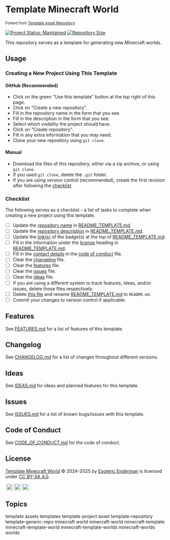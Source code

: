 # Template Minecraft World

<sup>Forked from [Template Asset Repository](https://github.com/EsotericTemplates/template-asset-repository)</sup>

[![Project Status: Maintained](./.assets/images/badges/status/maintained.svg)](./) [![Repository Size](https://img.shields.io/github/repo-size/EsotericTemplates/template-minecraft-world?style=for-the-badge&logo=github&label=Repository%20size)](./)

This repository serves as a template for generating new Minecraft worlds.

## Usage

### Creating a New Project Using This Template

#### GitHub (Recommended)

- Click on the green "Use this template" button at the top right of this page.
- Click on "Create a new repository".
- Fill in the repository name in the form that you see.
- Fill in the description in the form that you see.
- Select which visibility the project should have.
- Click on "Create repository".
- Fill in any extra information that you may need.
- Clone your new repository using `git clone`.

#### Manual

- Download the files of this repository, either via a zip archive, or using `git clone`.
- If you used `git clone`, delete the `.git` folder.
- If you are using version control (recommended), create the first revision after following the [checklist](#checklist).

### Checklist

The following serves as a checklist - a list of tasks to complete when creating a new project using this template.

- [ ] Update the [repository name](./README_TEMPLATE.md#project-name) in [README_TEMPLATE.md](./README_TEMPLATE.md).
- [ ] Update the [repository description](./README_TEMPLATE.md#project-name) in [README_TEMPLATE.md](./README_TEMPLATE.md).
- [ ] Update the [link(s)](./README_TEMPLATE.md#license) of the badge(s) at the top of [README_TEMPLATE.md](./README_TEMPLATE.md).
- [ ] Fill in the information under the [license](./README_TEMPLATE.md#license) heading in [README_TEMPLATE.md](./README_TEMPLATE.md).
- [ ] Fill in the [contact details](./CODE_OF_CONDUCT.md#enforcement) in the [code of conduct](./CODE_OF_CONDUCT.md) file.
- [ ] Clear the [changelog](./CHANGELOG.md) file.
- [ ] Clear the [features](./docs/FEATURES.md) file.
- [ ] Clear the [issues](./ISSUES.md) file.
- [ ] Clear the [ideas](./IDEAS.md) file.
- [ ] If you are using a different system to track features, ideas, and/or issues, delete those files respectively.
- [ ] Delete [this file](./README.md) and rename [README_TEMPLATE.md](./README_TEMPLATE.md) to `README.md`.
- [ ] Commit your changes to version control if applicable.

## Features

See [FEATURES.md](./docs/FEATURES.md) for a list of features of this template.

## Changelog

See [CHANGELOG.md](./CHANGELOG.md) for a list of changes throughout different versions.

## Ideas

See [IDEAS.md](./IDEAS.md) for ideas and planned features for this template.

## Issues

See [ISSUES.md](./ISSUES.md) for a list of known bugs/issues with this template.

## Code of Conduct

See [CODE_OF_CONDUCT.md](./CODE_OF_CONDUCT.md) for the code of conduct.

## License

<p xmlns:cc="http://creativecommons.org/ns#" xmlns:dct="http://purl.org/dc/terms/">
  <a property="dct:title" rel="cc:attributionURL" href="https://github.com/EsotericTemplates/template-minecraft-world">Template Minecraft World</a> &copy; 2024-2025 by <a rel="cc:attributionURL dct:creator" property="cc:attributionName" href="https://enderman.dev">Esoteric Enderman</a> is licensed under <a href="./LICENSE" target="_blank" rel="license noopener noreferrer" style="display: inline-block">CC BY-SA 4.0</a>.
</p>

<a href="https://creativecommons.org/"><img style="height: 22px !important; margin-left: 3px; vertical-align: middle" src="./.assets/images/icons/cc/cc.svg" alt="Creative Commons Icon" /></a><a href="https://creativecommons.org/licenses/by-sa/4.0/deed.en"><img style="height: 22px !important; margin-left: 3px; vertical-align: middle" src="./.assets/images/icons/cc/by.svg" alt="Creative Commons Attribution Icon" /></a><a href="https://creativecommons.org/licenses/by-sa/4.0/deed.en"><img style="height: 22px !important; margin-left: 3px; vertical-align: middle" src="./.assets/images/icons/cc/sa.svg" alt="Creative Commons ShareAlike Icon" /></a>

## Topics

template assets templates template-project asset template-repository template-generic-repo minecraft world minecraft-world minecraft-template minecraft-template-world minecraft-template-worlds minecraft-worlds worlds
